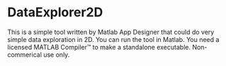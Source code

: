 # DataExplorer2D
This is a simple tool written by Matlab App Designer that could do very simple data exploration in 2D.
You can run the tool in Matlab.
You need a licensed MATLAB Compiler™ to make a standalone executable.
Non-commerical use only.
